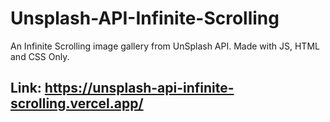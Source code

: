 # Unsplash-API-Infinite-Scrolling

An Infinite Scrolling image gallery from UnSplash API. Made with JS, HTML and CSS Only.

## Link: <https://unsplash-api-infinite-scrolling.vercel.app/>
